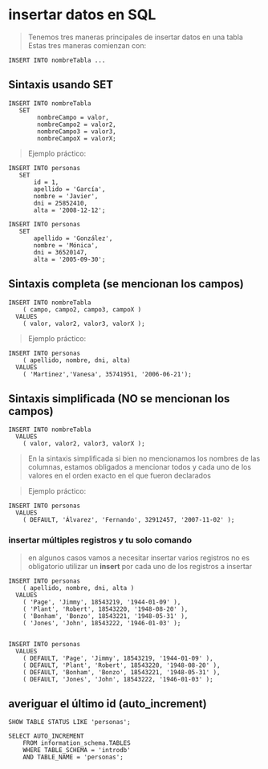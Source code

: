 # insertar datos en SQL

> Tenemos tres maneras principales de insertar datos en una tabla
> Estas tres maneras comienzan con:

    INSERT INTO nombreTabla ...  

## Sintaxis usando SET

    INSERT INTO nombreTabla  
       SET  
            nombreCampo = valor,  
            nombreCampo2 = valor2,  
            nombreCampo3 = valor3,  
            nombreCampoX = valorX;

> Ejemplo práctico:  

    INSERT INTO personas  
       SET  
           id = 1,  
           apellido = 'García',  
           nombre = 'Javier',  
           dni = 25852410,  
           alta = '2008-12-12';  

    INSERT INTO personas  
       SET
           apellido = 'González',  
           nombre = 'Mónica',  
           dni = 36520147,  
           alta = '2005-09-30';  

## Sintaxis completa (se mencionan los campos)

    INSERT INTO nombreTabla  
        ( campo, campo2, campo3, campoX )  
      VALUES  
        ( valor, valor2, valor3, valorX );  

> Ejemplo práctico:  

    INSERT INTO personas 
        ( apellido, nombre, dni, alta)    
      VALUES  
        ( 'Martinez','Vanesa', 35741951, '2006-06-21');  

## Sintaxis simplificada (NO se mencionan los campos)

    INSERT INTO nombreTabla
      VALUES  
        ( valor, valor2, valor3, valorX );  

> En la sintaxis simplificada si bien no mencionamos los nombres de las columnas, estamos obligados a mencionar todos y cada uno de los valores en el orden exacto en el que fueron declarados

> Ejemplo práctico:

    INSERT INTO personas  
      VALUES  
        ( DEFAULT, 'Álvarez', 'Fernando', 32912457, '2007-11-02' );  


### insertar múltiples registros y tu solo comando
> en algunos casos vamos a necesitar insertar varios registros
> no es obligatorio utilizar un **insert** por cada uno de los registros a insertar


    INSERT INTO personas  
        ( apellido, nombre, dni, alta )  
      VALUES  
        ( 'Page', 'Jimmy', 18543219, '1944-01-09' ),
        ( 'Plant', 'Robert', 18543220, '1948-08-20' ),
        ( 'Bonham', 'Bonzo', 18543221, '1948-05-31' ),
        ( 'Jones', 'John', 18543222, '1946-01-03' );


    INSERT INTO personas   
      VALUES  
        ( DEFAULT, 'Page', 'Jimmy', 18543219, '1944-01-09' ),
        ( DEFAULT, 'Plant', 'Robert', 18543220, '1948-08-20' ),
        ( DEFAULT, 'Bonham', 'Bonzo', 18543221, '1948-05-31' ),
        ( DEFAULT, 'Jones', 'John', 18543222, '1946-01-03' );

## averiguar el último id (auto_increment)

    SHOW TABLE STATUS LIKE 'personas';

    SELECT AUTO_INCREMENT  
        FROM information_schema.TABLES  
        WHERE TABLE_SCHEMA = 'introdb'  
        AND TABLE_NAME = 'personas';